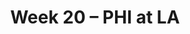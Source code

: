 ---
layout: game
title: Week 20 – PHI at LA
season: 2001
game_id: 2001_20_PHI_STL
away_team: PHI
home_team: LA
---